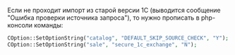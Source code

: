 Если не проходит импорт из старой версии 1С (выводится сообщение "Ошибка проверки источника запроса"), то нужно прописать в php-консоли команды:
```php
COption::SetOptionString("catalog", "DEFAULT_SKIP_SOURCE_CHECK", "Y");
COption::SetOptionString("sale", "secure_1c_exchange", "N");
```